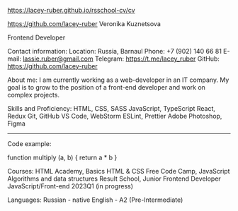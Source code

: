https://lacey-ruber.github.io/rsschool-cv/cv

https://github.com/lacey-ruber
Veronika Kuznetsova

Frontend Developer

Contact information:
Location: Russia, Barnaul
Phone: +7 (902) 140 66 81
E-mail: lassie.ruber@gmail.com
Telegram: https://t.me/lacey_ruber
GitHub: https://github.com/lacey-ruber

About me:
I am currently working as a web-developer in an IT company. My goal is to grow to the position of a front-end developer and work on complex projects.

Skills and Proficiency:
HTML, CSS, SASS
JavaScript, TypeScript
React, Redux
Git, GitHub
VS Code, WebStorm
ESLint, Prettier
Adobe Photoshop, Figma
***

Code example:

function multiply (a, b) {
  return a * b
}

Courses:
HTML Academy, Basics HTML & CSS
Free Code Camp, JavaScript Algorithms and data structures
Result School, Junior Frontend Developer
JavaScript/Front-end 2023Q1 (in progress)

Languages:
Russian - native
English - A2 (Pre-Intermediate)